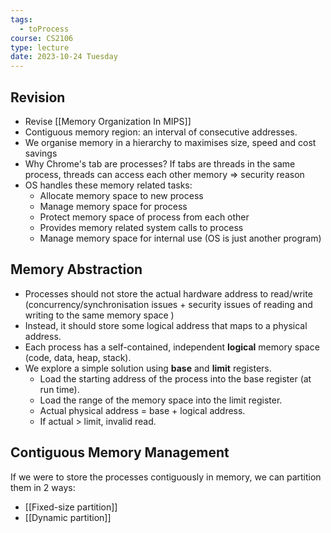 ```yaml
---
tags:
  - toProcess
course: CS2106
type: lecture
date: 2023-10-24 Tuesday
---
```


## Revision

- Revise [[Memory Organization In MIPS]]
- Contiguous memory region: an interval of consecutive addresses.
- We organise memory in a hierarchy to maximises size, speed and cost savings
- Why Chrome's tab are processes? If tabs are threads in the same process, threads can access each other memory => security reason
- OS handles these memory related tasks:
	- Allocate memory space to new process
	- Manage memory space for process
	- Protect memory space of process from each other
	- Provides memory related system calls to process
	- Manage memory space for internal use (OS is just another program)

## Memory Abstraction

- Processes should not store the actual hardware address to read/write (concurrency/synchronisation issues + security issues of reading and writing to the same memory space )
- Instead, it should store some logical address that maps to a physical address. 
- Each process has a self-contained, independent **logical** memory space (code, data, heap, stack).
- We explore a simple solution using **base** and **limit** registers.
	- Load the starting address of the process into the base register (at run time).
	- Load the range of the memory space into the limit register. 
	- Actual physical address = base + logical address.
	- If actual > limit, invalid read.

## Contiguous Memory Management

If we were to store the processes contiguously in memory, we can partition them in 2 ways:
- [[Fixed-size partition]]
- [[Dynamic partition]]








